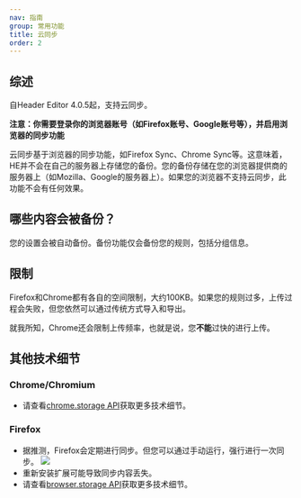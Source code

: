 ```yaml
---
nav: 指南
group: 常用功能
title: 云同步
order: 2
---
```


## 综述

自Header Editor 4.0.5起，支持云同步。

**注意：你需要登录你的浏览器账号（如Firefox账号、Google账号等），并启用浏览器的同步功能**

云同步基于浏览器的同步功能，如Firefox Sync、Chrome Sync等。这意味着，HE并不会在自己的服务器上存储您的备份。您的备份存储在您的浏览器提供商的服务器上（如Mozilla、Google的服务器上）。如果您的浏览器不支持云同步，此功能不会有任何效果。

## 哪些内容会被备份？

您的设置会被自动备份。备份功能仅会备份您的规则，包括分组信息。

## 限制

Firefox和Chrome都有各自的空间限制，大约100KB。如果您的规则过多，上传过程会失败，但您依然可以通过传统方式导入和导出。

就我所知，Chrome还会限制上传频率，也就是说，您**不能**过快的进行上传。

## 其他技术细节

### Chrome/Chromium

* 请查看[chrome.storage API](https://developer.chrome.com/extensions/storage#property-sync)获取更多技术细节。

### Firefox

* 据推测，Firefox会定期进行同步。但您可以通过手动运行，强行进行一次同步。
![](https://user-images.githubusercontent.com/886325/41821498-e081fe7e-77e1-11e8-81de-03a09d826cb9.png)
* 重新安装扩展可能导致同步内容丢失。
* 请查看[browser.storage API](https://developer.mozilla.org/en-US/docs/Mozilla/Add-ons/WebExtensions/API/storage)获取更多技术细节。
